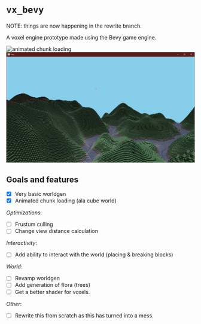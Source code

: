 # `vx_bevy`

NOTE: things are now happening in the rewrite branch.

A voxel engine prototype made using the Bevy game engine.

![animated chunk loading](assets/screenshots/chunkloading.gif)
![not much to see](assets/screenshots/ss.png)

## Goals and features
- [x] Very basic worldgen
- [x] Animated chunk loading (ala cube world)

_Optimizations_:

- [ ] Frustum culling
- [ ] Change view distance calculation

_Interactivity_:

- [ ] Add ability to interact with the world (placing & breaking blocks)


_World_:
- [ ] Revamp worldgen
- [ ] Add generation of flora (trees)
- [ ] Get a better shader for voxels.

_Other_:
- [ ] Rewrite this from scratch as this has turned into a mess.

